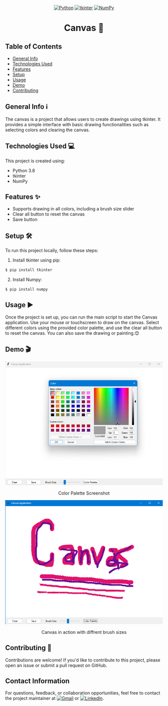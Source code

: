<div align="center">

[![Python](https://img.shields.io/badge/Python-3.8+-blue?style=flat&logo=python)](https://www.python.org/)
[![tkinter](https://img.shields.io/badge/tkinter-Latest-blue?style=flat&logo=tkinter)](https://tkinter.org/)
[![NumPy](https://img.shields.io/badge/NumPy-Latest-blue?style=flat&logo=numpy)](https://numpy.org/)

</div>

<h1 align="center"> Canvas 🎨</h1>

## Table of Contents
* [General Info](#general-info)
* [Technologies Used](#technologies-used)
* [Features](#features)
* [Setup](#setup)
* [Usage](#usage)
* [Demo](#demo)
* [Contributing](#contributing)


## General Info ℹ️
The canvas is a project that allows users to create drawings using tkinter. It provides a simple interface with basic drawing functionalities such as selecting colors and clearing the canvas.

## Technologies Used 💻
This project is created using:
* Python 3.8
* tkinter
* NumPy

## Features ✨
* Supports drawing in all colors, including a brush size slider 
* Clear all button to reset the canvas
* Save button

## Setup 🛠️
To run this project locally, follow these steps:

1. Install tkinter using pip:
```bash
$ pip install tkinter
```
2. Install Numpy:
   
```bash
$ pip install numpy
```

## Usage ▶️
Once the project is set up, you can run the main script to start the Canvas application. Use your mouse or touchscreen to draw on the canvas. Select different colors using the provided color palette, and use the clear all button to reset the canvas. You can also save the drawing or painting.😊

## Demo 🎬
<div align="center">

   ![assets/Screenshot 1.png](https://github.com/kashifmehdi/Air-Canva/blob/8d9ffb4995101ccf1808b976b5b4c005ff5011ad/assets/Screenshot%201.png)
   <p>Color Palette Screenshot </p>
   
   ![assets/Screenshot 2.png](https://github.com/kashifmehdi/Air-Canva/blob/8d9ffb4995101ccf1808b976b5b4c005ff5011ad/assets/Screenshot%202.png)
   <p>Canvas in action with diffrent brush sizes </p>
</div>


## Contributing 🤝
Contributions are welcome! If you'd like to contribute to this project, please open an issue or submit a pull request on GitHub.

## Contact Information 
For questions, feedback, or collaboration opportunities, feel free to contact the project maintainer at [![Gmail](https://img.shields.io/badge/Gmail-D14836?style=flat&logo=gmail&logoColor=white)](mailto:your-email@example.com) or [![LinkedIn](https://img.shields.io/badge/LinkedIn-0077B5?style=flat&logo=linkedin&logoColor=white)](https://www.linkedin.com/in/your-profile/).
